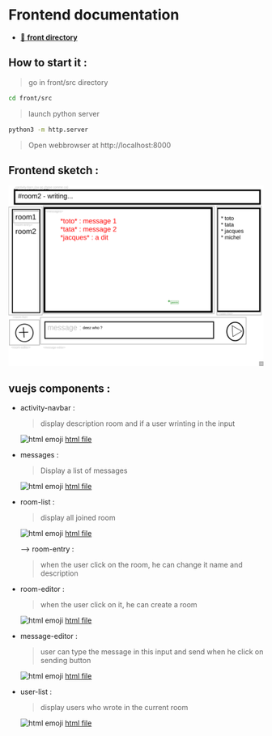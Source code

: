 # Frontend documentation

  - [📂 **front directory**](../../front/)
  
## How to start it :

  > go in front/src directory

  ```bash
  cd front/src
  ```

  > launch python server

  ```bash
  python3 -m http.server
  ```
  > Open webbrowser at http://localhost:8000



## Frontend sketch :

![frontend-sketch](front.png)

## vuejs components :

- activity-navbar :
  > display description room and if a user wrinting in the input

  ![html emoji](https://yannis-mlgrn.github.io/codmoji/src/emoji/html.png) [html file](../../front/activity_bar.html)

- messages :
  > Display a list of messages

  ![html emoji](https://yannis-mlgrn.github.io/codmoji/src/emoji/html.png) [html file](../../front/messages-list.html)

- room-list :
  > display all joined room

  ![html emoji](https://yannis-mlgrn.github.io/codmoji/src/emoji/html.png) [html file](../../front/room_list.html)

  
   
   --> room-entry :
    > when the user click on the room, he can change it name and description

- room-editor : 
  > when the user click on it, he can create a room
      
  ![html emoji](https://yannis-mlgrn.github.io/codmoji/src/emoji/html.png) [html file](../../front/room_editor.html)

- message-editor :
  > user can type the message in this input and send when he click on sending button 

    ![html emoji](https://yannis-mlgrn.github.io/codmoji/src/emoji/html.png) [html file](../../front/message_editor.html)

- user-list :
   > display users who wrote in the current room

    ![html emoji](https://yannis-mlgrn.github.io/codmoji/src/emoji/html.png) [html file](../../front/user-list.html)